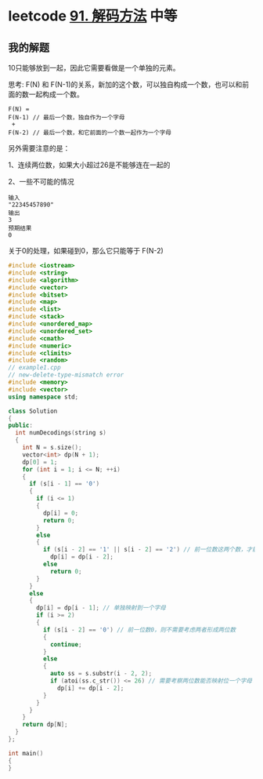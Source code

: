 # leetcode [91. 解码方法](https://leetcode-cn.com/problems/decode-ways/) 中等

## 我的解题

10只能够放到一起，因此它需要看做是一个单独的元素。

思考: F(N) 和 F(N-1)的关系，新加的这个数，可以独自构成一个数，也可以和前面的数一起构成一个数。

```
F(N) = 
F(N-1) // 最后一个数，独自作为一个字母
 + 
F(N-2) // 最后一个数，和它前面的一个数一起作为一个字母
```

另外需要注意的是：

1、连续两位数，如果大小超过26是不能够连在一起的

2、一些不可能的情况

```
输入
"22345457890"
输出
3
预期结果
0
```



关于0的处理，如果碰到0，那么它只能等于 F(N-2)

```C++
#include <iostream>
#include <string>
#include <algorithm>
#include <vector>
#include <bitset>
#include <map>
#include <list>
#include <stack>
#include <unordered_map>
#include <unordered_set>
#include <cmath>
#include <numeric>
#include <climits>
#include <random>
// example1.cpp
// new-delete-type-mismatch error
#include <memory>
#include <vector>
using namespace std;

class Solution
{
public:
  int numDecodings(string s)
  {
    int N = s.size();
    vector<int> dp(N + 1);
    dp[0] = 1;
    for (int i = 1; i <= N; ++i)
    {
      if (s[i - 1] == '0')
      {
        if (i <= 1)
        {
          dp[i] = 0;
          return 0;
        }
        else
        {
          if (s[i - 2] == '1' || s[i - 2] == '2') // 前一位数这两个数，才能够形成有个有效的二位数
            dp[i] = dp[i - 2];
          else
            return 0;
        }
      }
      else
      {
        dp[i] = dp[i - 1]; // 单独映射到一个字母
        if (i >= 2)
        {
          if (s[i - 2] == '0') // 前一位数0，则不需要考虑两者形成两位数
          {
            continue;
          }
          else
          {
            auto ss = s.substr(i - 2, 2);
            if (atoi(ss.c_str()) <= 26) // 需要考察两位数能否映射位一个字母
              dp[i] += dp[i - 2];
          }
        }
      }
    }
    return dp[N];
  }
};

int main()
{
}
```


